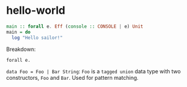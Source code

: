 hello-world
===========

``` purescript
main :: forall e. Eff (console :: CONSOLE | e) Unit
main = do
  log "Hello sailor!"
```

Breakdown:

`forall e.`

`data Foo = Foo | Bar String`: `Foo` is a `tagged union` data type with two constructors, `Foo` and `Bar`. Used for pattern matching.

